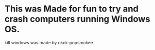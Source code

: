 # This was Made for fun to try and crash computers running Windows OS.
kill windows was made by okok-popsmokee
